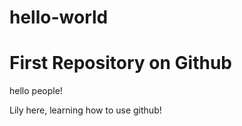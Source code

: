 # hello-world
First Repository on Github
===============================

hello people!

Lily here, learning how to use github!

